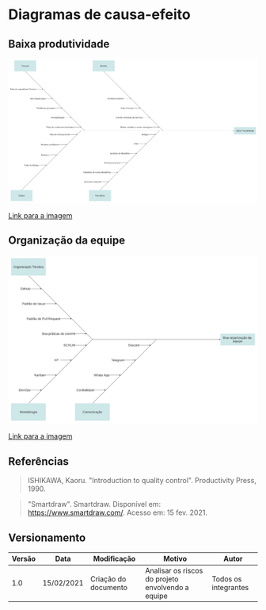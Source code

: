 # Diagramas de causa-efeito

## Baixa produtividade

![Baixa produtividade](../../../assets/causa_efeito/baixa_prod.svg)

<a href="https://drive.google.com/file/d/1uOEwphsWvs2tr0afgLUH2MGsImJ_z7rM/view?usp=sharing" target="_blank" rel="noopener">Link para a imagem</a>

## Organização da equipe

![Organização da equipe](../../../assets/causa_efeito/organizacao.svg)

<a href="https://drive.google.com/file/d/1JtSmI_9RORgz0XIO4KZ8njj4PsrgOuHg/view?usp=sharing" target="_blank" rel="noopener">Link para a imagem</a>

## Referências

>ISHIKAWA, Kaoru. "Introduction to quality control". Productivity Press, 1990.

>"Smartdraw". Smartdraw. Disponível em: https://www.smartdraw.com/. Acesso em: 15 fev. 2021.

## Versionamento

| Versão | Data       | Modificação                    | Motivo | Autor         |
| ------ | ---------- | -------------------------------| ------ | ------------- |
| 1.0 | 15/02/2021 | Criação do documento | Analisar os riscos do projeto envolvendo a equipe | Todos os integrantes |

